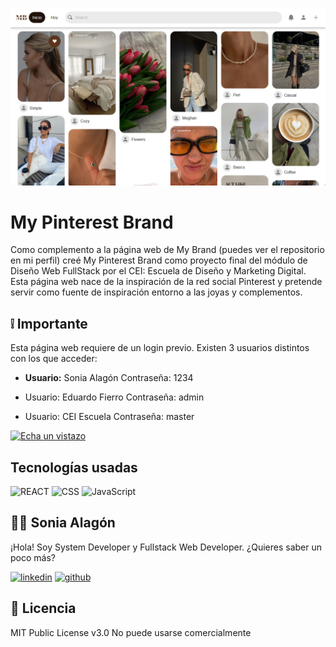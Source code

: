 ![Imagen del proyecto](https://github.com/soniaalagong/My-Pinterest-Brand/blob/main/assets/portadaMPB.png)

# My Pinterest Brand
 
Como complemento a la página web de My Brand (puedes ver el repositorio en mi perfil) creé My Pinterest Brand como proyecto final del módulo de Diseño Web FullStack por el CEI: Escuela de Diseño y Marketing Digital.
Esta página web nace de la inspiración de la red social Pinterest y pretende servir como fuente de inspiración entorno a las joyas y complementos. 

## ❕ Importante

Esta página web requiere de un login previo. Existen 3 usuarios distintos con los que acceder:

- <b>Usuario:</b> 		Sonia Alagón
  Contraseña:	1234

- Usuario: 		Eduardo Fierro
  Contraseña:	admin

- Usuario: 		CEI Escuela
  Contraseña:	master

[![Echa un vistazo](https://img.shields.io/static/v1?label=&message=Echa%20un%20vistazo&color=5c341c&style=for-the-badge)](https://my-pinterest-brand.vercel.app/)


## Tecnologías usadas

![REACT](https://img.shields.io/static/v1?label=&message=React&color=black&logo=react&logoColor=3fc1f9&style=for-the-badge)
![CSS](https://img.shields.io/static/v1?label=&message=CSS&color=3178C6&logo=css3&logoColor=white&style=for-the-badge)
![JavaScript](https://img.shields.io/static/v1?label=&message=JavaScript&color=F0DB4F&logo=javascript&logoColor=white&style=for-the-badge)


## 👩‍💻 Sonia Alagón
 
¡Hola! Soy System Developer y Fullstack Web Developer. ¿Quieres saber un poco más? 

[![linkedin](https://img.shields.io/static/v1?label=&message=linkedin&color=0e76a8&logo=linkedin&logoColor=white&style=for-the-badge)](https://www.linkedin.com/in/soniaalagong)
[![github](https://img.shields.io/static/v1?label=&message=github&color=171515&logo=github&logoColor=white&style=for-the-badge)](https://github.com/soniaalagong)


## 📄 Licencia 

MIT Public License v3.0
No puede usarse comercialmente
